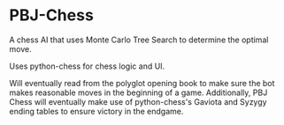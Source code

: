 # PBJ-Chess

A chess AI that uses Monte Carlo Tree Search to determine the optimal move.

Uses python-chess for chess logic and UI.

Will eventually read from the polyglot opening book to make sure the bot makes reasonable moves in the beginning of a game. Additionally, PBJ Chess will eventually make use of python-chess's Gaviota and Syzygy ending tables to ensure victory in the endgame.
